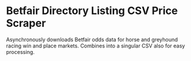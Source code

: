 # Betfair Directory Listing CSV Price Scraper
Asynchronously downloads Betfair odds data for horse and greyhound racing win and place markets. Combines into a singular CSV also for easy processing.

